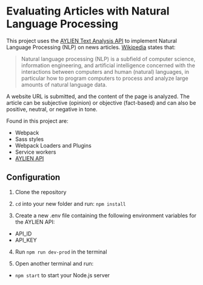 # Evaluating Articles with Natural Language Processing

This project uses the [AYLIEN Text Analysis API](https://aylien.com/text-api/) to implement Natural Language Processing (NLP) on news articles. [Wikipedia](https://en.wikipedia.org/wiki/Natural_language_processing) states that: 

> Natural language processing (NLP) is a subfield of computer science, information engineering, and artificial intelligence
concerned with the interactions between computers and human (natural) languages, in particular how to program computers to
process and analyze large amounts of natural language data.

A website URL is submitted, and the content of the page is analyzed. The article can be subjective (opinion) or objective (fact-based) and can also be positive, neutral, or negative in tone.

Found in this project are:
- Webpack
- Sass styles
- Webpack Loaders and Plugins
- Service workers
- [AYLIEN API](https://aylien.com/text-api/)

## Configuration

1) Clone the repository

2) `cd` into your new folder and run:
`npm install`

3) Create a new .env file containing the following environment variables for the AYLIEN API:

- API_ID
- API_KEY

4) Run `npm run dev-prod` in the terminal

5) Open another terminal and run:

- `npm start` to start your Node.js server
